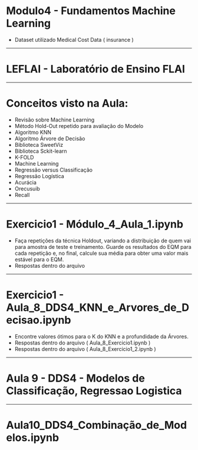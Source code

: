# Modulo4 - Fundamentos Machine Learning
* Dataset utilizado Medical Cost Data ( insurance )
---
# LEFLAI - Laboratório de Ensino FLAI
---
# Conceitos visto na Aula:
- Revisão sobre Machine Learning
- Método Hold-Out repetido para avaliação do Modelo
- Algoritmo KNN
- Algoritmo Árvore de Decisão
- Biblioteca SweetViz
- Biblioteca Sckit-learn
- K-FOLD
- Machine Learning
- Regressão versus Classificação
- Regressão Logística
- Acurácia
- Orecusuib
- Recall

---
# Exercicio1 - Módulo_4_Aula_1.ipynb
  * Faça repetições da técnica Holdout, variando a distribuição de quem vai para amostra de teste e treinamento. Guarde os resultados do EQM para cada repetição e, no final, calcule sua média para obter uma valor mais estável para o EQM.
 * Respostas dentro do arquivo

---
# Exercicio1 - Aula_8_DDS4_KNN_e_Arvores_de_Decisao.ipynb
*  Encontre valores ótimos para o K do KNN e a profundidade da Árvores.
*  Respostas dentro do arquivo ( Aula_8_Exercicio1.ipynb )
*  Respostas dentro do arquivo ( Aula_8_Exercicio1_2.ipynb ) 


---
# Aula 9 - DDS4 - Modelos de Classificação, Regressao Logistica
---
# Aula10_DDS4_Combinação_de_Modelos.ipynb
